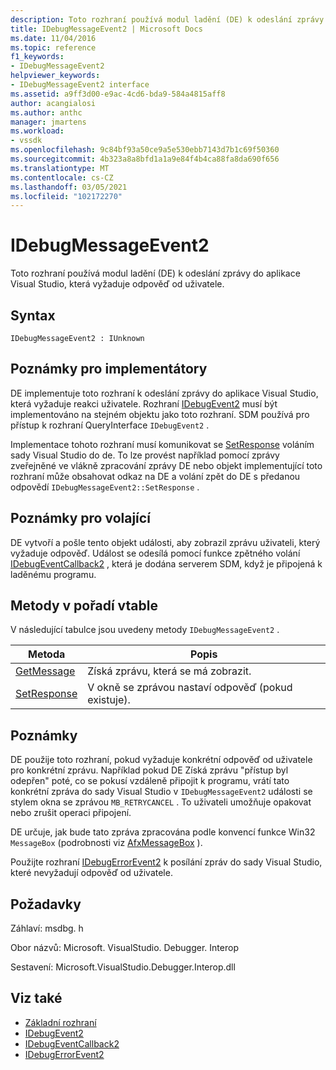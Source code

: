 ```yaml
---
description: Toto rozhraní používá modul ladění (DE) k odeslání zprávy do aplikace Visual Studio, která vyžaduje odpověď od uživatele.
title: IDebugMessageEvent2 | Microsoft Docs
ms.date: 11/04/2016
ms.topic: reference
f1_keywords:
- IDebugMessageEvent2
helpviewer_keywords:
- IDebugMessageEvent2 interface
ms.assetid: a9ff3d00-e9ac-4cd6-bda9-584a4815aff8
author: acangialosi
ms.author: anthc
manager: jmartens
ms.workload:
- vssdk
ms.openlocfilehash: 9c84bf93a50ce9a5e530ebb7143d7b1c69f50360
ms.sourcegitcommit: 4b323a8a8bfd1a1a9e84f4b4ca88fa8da690f656
ms.translationtype: MT
ms.contentlocale: cs-CZ
ms.lasthandoff: 03/05/2021
ms.locfileid: "102172270"
---
```

# <a name="idebugmessageevent2"></a>IDebugMessageEvent2
Toto rozhraní používá modul ladění (DE) k odeslání zprávy do aplikace Visual Studio, která vyžaduje odpověď od uživatele.

## <a name="syntax"></a>Syntax

```
IDebugMessageEvent2 : IUnknown
```

## <a name="notes-for-implementers"></a>Poznámky pro implementátory
 DE implementuje toto rozhraní k odeslání zprávy do aplikace Visual Studio, která vyžaduje reakci uživatele. Rozhraní [IDebugEvent2](../../../extensibility/debugger/reference/idebugevent2.md) musí být implementováno na stejném objektu jako toto rozhraní. SDM používá pro [](/cpp/atl/queryinterface) přístup k rozhraní QueryInterface `IDebugEvent2` .

 Implementace tohoto rozhraní musí komunikovat se [SetResponse](../../../extensibility/debugger/reference/idebugmessageevent2-setresponse.md) voláním sady Visual Studio do de. To lze provést například pomocí zprávy zveřejněné ve vlákně zpracování zprávy DE nebo objekt implementující toto rozhraní může obsahovat odkaz na DE a volání zpět do DE s předanou odpovědí `IDebugMessageEvent2::SetResponse` .

## <a name="notes-for-callers"></a>Poznámky pro volající
 DE vytvoří a pošle tento objekt události, aby zobrazil zprávu uživateli, který vyžaduje odpověď. Událost se odesílá pomocí funkce zpětného volání [IDebugEventCallback2](../../../extensibility/debugger/reference/idebugeventcallback2.md) , která je dodána serverem SDM, když je připojená k laděnému programu.

## <a name="methods-in-vtable-order"></a>Metody v pořadí vtable
 V následující tabulce jsou uvedeny metody `IDebugMessageEvent2` .

|Metoda|Popis|
|------------|-----------------|
|[GetMessage](../../../extensibility/debugger/reference/idebugmessageevent2-getmessage.md)|Získá zprávu, která se má zobrazit.|
|[SetResponse](../../../extensibility/debugger/reference/idebugmessageevent2-setresponse.md)|V okně se zprávou nastaví odpověď (pokud existuje).|

## <a name="remarks"></a>Poznámky
 DE použije toto rozhraní, pokud vyžaduje konkrétní odpověď od uživatele pro konkrétní zprávu. Například pokud DE Získá zprávu "přístup byl odepřen" poté, co se pokusí vzdáleně připojit k programu, vrátí tato konkrétní zpráva do sady Visual Studio v `IDebugMessageEvent2` události se stylem okna se zprávou `MB_RETRYCANCEL` . To uživateli umožňuje opakovat nebo zrušit operaci připojení.

 DE určuje, jak bude tato zpráva zpracována podle konvencí funkce Win32 `MessageBox` (podrobnosti viz [AfxMessageBox](/cpp/mfc/reference/cstring-formatting-and-message-box-display#afxmessagebox) ).

 Použijte rozhraní [IDebugErrorEvent2](../../../extensibility/debugger/reference/idebugerrorevent2.md) k posílání zpráv do sady Visual Studio, které nevyžadují odpověď od uživatele.

## <a name="requirements"></a>Požadavky
 Záhlaví: msdbg. h

 Obor názvů: Microsoft. VisualStudio. Debugger. Interop

 Sestavení: Microsoft.VisualStudio.Debugger.Interop.dll

## <a name="see-also"></a>Viz také
- [Základní rozhraní](../../../extensibility/debugger/reference/core-interfaces.md)
- [IDebugEvent2](../../../extensibility/debugger/reference/idebugevent2.md)
- [IDebugEventCallback2](../../../extensibility/debugger/reference/idebugeventcallback2.md)
- [IDebugErrorEvent2](../../../extensibility/debugger/reference/idebugerrorevent2.md)
